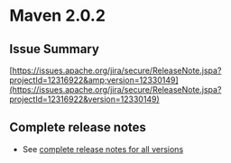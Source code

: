 <!--
Licensed to the Apache Software Foundation (ASF) under one
or more contributor license agreements.  See the NOTICE file
distributed with this work for additional information
regarding copyright ownership.  The ASF licenses this file
to you under the Apache License, Version 2.0 (the
"License"); you may not use this file except in compliance
with the License.  You may obtain a copy of the License at

http://www.apache.org/licenses/LICENSE-2.0

Unless required by applicable law or agreed to in writing,
software distributed under the License is distributed on an
"AS IS" BASIS, WITHOUT WARRANTIES OR CONDITIONS OF ANY
KIND, either express or implied.  See the License for the
specific language governing permissions and limitations
under the License.
-->

# Maven 2.0.2

## Issue Summary

[https://issues.apache.org/jira/secure/ReleaseNote.jspa?projectId=12316922&amp;version=12330149](https://issues.apache.org/jira/secure/ReleaseNote.jspa?projectId=12316922&version=12330149)

## Complete release notes

- See [complete release notes for all versions](../../docs/history.html)

